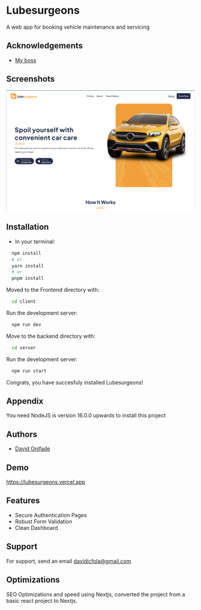 # Lubesurgeons

A web app for booking vehicle maintenance and servicing

## Acknowledgements

- [My boss](https://github.com/sudhons)

## Screenshots

![App Screenshot](https://github.com/Zyzer01/Lubesurgeon/blob/main/public/images/Screenshot%202023-09-01%20at%2010.04.40.png)

## Installation

- In your terminal:

```bash
  npm install
  # or
  yarn install
  # or
  pnpm install
```

Moved to the Frontend directory with:

```bash
  cd client
```

Run the development server:

```bash
  npm run dev
```

Move to the backend directory with:

```bash
  cd server
```

Run the development server:

```bash
  npm run start
```

Congrats, you have succesfuly installed Lubesurgeons!

## Appendix

You need NodeJS is version 16.0.0 upwards to install this project

## Authors

- [David Onifade](https://www.x.com/zyzer01)

## Demo

https://lubesurgeons.vercel.app

## Features

- Secure Authentication Pages
- Robust Form Validation
- Clean Dashboard

## Support

For support, send an email davidicfola@gmail.com

## Optimizations

SEO Optimizations and speed using Nextjs, converted the project from a basic react project to Nextjs.

